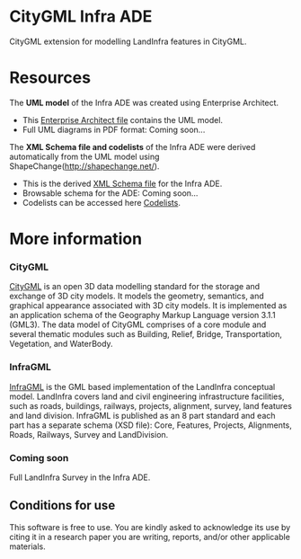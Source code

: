 
# CityGML Infra ADE

CityGML extension for modelling LandInfra features in CityGML. 


# Resources

The **UML model** of the Infra ADE was created using Enterprise Architect.  
- This [Enterprise Architect file](https://github.com/tudelft3d/city2InfraGML/blob/master/CityGML_Infra_ADE_v01/UML/CityGML_Infra_ADE_v01.eap) contains the UML model.
- Full UML diagrams in PDF format: Coming soon...

The **XML Schema file and codelists** of the Infra ADE were derived automatically from the UML model using ShapeChange(http://shapechange.net/).  
- This is the derived [XML Schema file](https://github.com/tudelft3d/city2InfraGML/blob/master/CityGML_Infra_ADE_v01/XSDandSampleData/CityGML_Infra_ADE.xsd) for the Infra ADE.
- Browsable schema for the ADE: Coming soon...
- Codelists can be accessed here [Codelists](https://github.com/tudelft3d/city2InfraGML/tree/master/CityGML_Infra_ADE_v01/XSDandSampleData/codelists).

# More information

### CityGML

[CityGML](http://www.citygml.org) is an open 3D data modelling standard for the storage and exchange of 3D city models. It models the geometry, semantics, and graphical appearance associated with 3D city models. It is implemented as an application schema of the Geography Markup Language version 3.1.1 (GML3). The data model of CityGML comprises of a core module and several thematic modules such as Building, Relief, Bridge, Transportation, Vegetation, and WaterBody.

### InfraGML

[InfraGML]( https://www.khronos.org/gltf/) is the GML based implementation of the LandInfra conceptual model. LandInfra covers land and civil engineering infrastructure facilities, such as roads, buildings, railways, projects, alignment, survey, land features and land division. InfraGML is published as an 8 part standard and each part has a separate schema (XSD file): Core, Features, Projects, Alignments, Roads, Railways, Survey and LandDivision.

### Coming soon
Full LandInfra Survey in the Infra ADE.

Conditions for use
---------------------
This software is free to use. You are kindly asked to acknowledge its use by citing it in a research paper you are writing, reports, and/or other applicable materials.
